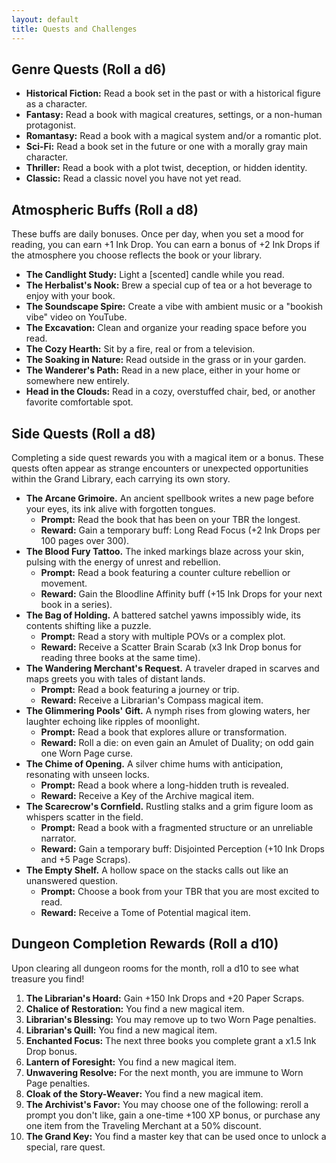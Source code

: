 ```yaml
---
layout: default
title: Quests and Challenges
---
```


## Genre Quests (Roll a d6)
* **Historical Fiction:** Read a book set in the past or with a historical figure as a character.
* **Fantasy:** Read a book with magical creatures, settings, or a non-human protagonist.
* **Romantasy:** Read a book with a magical system and/or a romantic plot.
* **Sci-Fi:** Read a book set in the future or one with a morally gray main character.
* **Thriller:** Read a book with a plot twist, deception, or hidden identity.
* **Classic:** Read a classic novel you have not yet read.

## Atmospheric Buffs (Roll a d8)
These buffs are daily bonuses. Once per day, when you set a mood for reading, you can earn +1 Ink Drop. You can earn a bonus of +2 Ink Drops if the atmosphere you choose reflects the book or your library.

* **The Candlight Study:** Light a [scented] candle while you read.
* **The Herbalist's Nook:** Brew a special cup of tea or a hot beverage to enjoy with your book.
* **The Soundscape Spire:** Create a vibe with ambient music or a "bookish vibe" video on YouTube.
* **The Excavation:** Clean and organize your reading space before you read.
* **The Cozy Hearth:** Sit by a fire, real or from a television.
* **The Soaking in Nature:** Read outside in the grass or in your garden.
* **The Wanderer's Path:** Read in a new place, either in your home or somewhere new entirely.
* **Head in the Clouds:** Read in a cozy, overstuffed chair, bed, or another favorite comfortable spot.

## Side Quests (Roll a d8)
Completing a side quest rewards you with a magical item or a bonus. These quests often appear as strange encounters or unexpected opportunities within the Grand Library, each carrying its own story.

* **The Arcane Grimoire.** An ancient spellbook writes a new page before your eyes, its ink alive with forgotten tongues.
    * **Prompt:** Read the book that has been on your TBR the longest.
    * **Reward:** Gain a temporary buff: Long Read Focus (+2 Ink Drops per 100 pages over 300).
* **The Blood Fury Tattoo.** The inked markings blaze across your skin, pulsing with the energy of unrest and rebellion.
    * **Prompt:** Read a book featuring a counter culture rebellion or movement.
    * **Reward:** Gain the Bloodline Affinity buff (+15 Ink Drops for your next book in a series).
* **The Bag of Holding.** A battered satchel yawns impossibly wide, its contents shifting like a puzzle.
    * **Prompt:** Read a story with multiple POVs or a complex plot.
    * **Reward:** Receive a Scatter Brain Scarab (x3 Ink Drop bonus for reading three books at the same time).
* **The Wandering Merchant's Request.** A traveler draped in scarves and maps greets you with tales of distant lands.
    * **Prompt:** Read a book featuring a journey or trip.
    * **Reward:** Receive a Librarian's Compass magical item.
* **The Glimmering Pools' Gift.** A nymph rises from glowing waters, her laughter echoing like ripples of moonlight.
    * **Prompt:** Read a book that explores allure or transformation.
    * **Reward:** Roll a die: on even gain an Amulet of Duality; on odd gain one Worn Page curse.
* **The Chime of Opening.** A silver chime hums with anticipation, resonating with unseen locks.
    * **Prompt:** Read a book where a long-hidden truth is revealed.
    * **Reward:** Receive a Key of the Archive magical item.
* **The Scarecrow's Cornfield.** Rustling stalks and a grim figure loom as whispers scatter in the field.
    * **Prompt:** Read a book with a fragmented structure or an unreliable narrator.
    * **Reward:** Gain a temporary buff: Disjointed Perception (+10 Ink Drops and +5 Page Scraps).
* **The Empty Shelf.** A hollow space on the stacks calls out like an unanswered question.
    * **Prompt:** Choose a book from your TBR that you are most excited to read.
    * **Reward:** Receive a Tome of Potential magical item.

## Dungeon Completion Rewards (Roll a d10)
Upon clearing all dungeon rooms for the month, roll a d10 to see what treasure you find!

1.  **The Librarian's Hoard:** Gain +150 Ink Drops and +20 Paper Scraps.
2.  **Chalice of Restoration:** You find a new magical item.
3.  **Librarian's Blessing:** You may remove up to two Worn Page penalties.
4.  **Librarian's Quill:** You find a new magical item.
5.  **Enchanted Focus:** The next three books you complete grant a x1.5 Ink Drop bonus.
6.  **Lantern of Foresight:** You find a new magical item.
7.  **Unwavering Resolve:** For the next month, you are immune to Worn Page penalties.
8.  **Cloak of the Story-Weaver:** You find a new magical item.
9.  **The Archivist's Favor:** You may choose one of the following: reroll a prompt you don't like, gain a one-time +100 XP bonus, or purchase any one item from the Traveling Merchant at a 50% discount.
10. **The Grand Key:** You find a master key that can be used once to unlock a special, rare quest.